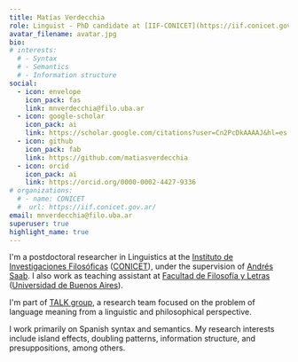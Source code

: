 ```yaml
---
title: Matías Verdecchia
role: Linguist - PhD candidate at [IIF-CONICET](https://iif.conicet.gov.ar/)
avatar_filename: avatar.jpg
bio: 
# interests:
  # - Syntax
  # - Semantics
  # - Information structure
social:
  - icon: envelope
    icon_pack: fas
    link: mnverdecchia@filo.uba.ar
  - icon: google-scholar
    icon_pack: ai
    link: https://scholar.google.com/citations?user=Cn2PcDkAAAAJ&hl=es
  - icon: github
    icon_pack: fab
    link: https://github.com/matiasverdecchia
  - icon: orcid
    icon_pack: ai
    link: https://orcid.org/0000-0002-4427-9336
# organizations:
  # - name: CONICET
  #  url: https://iif.conicet.gov.ar/
email: mnverdecchia@filo.uba.ar
superuser: true
highlight_name: true
---
```


I'm a postdoctoral researcher in Linguistics at the [Instituto de Investigaciones Filosóficas](https://iif.conicet.gov.ar/) ([CONICET](https://www.conicet.gov.ar/)), under the supervision of [Andrés Saab](https://sites.google.com/view/andres-saab/p%C3%A1gina-principal/english?authuser=0). I also work as teaching assistant at [Facultad de Filosofía y Letras](http://letras.filo.uba.ar/) ([Universidad de Buenos Aires](https://www.uba.ar/)).

I'm part of [TALK group](https://talk-group.org/), a research team focused on the problem of language meaning from a linguistic and philosophical perspective.

I work primarily on Spanish syntax and semantics. My research interests include island effects, doubling patterns, information structure, and presuppositions, among others.
